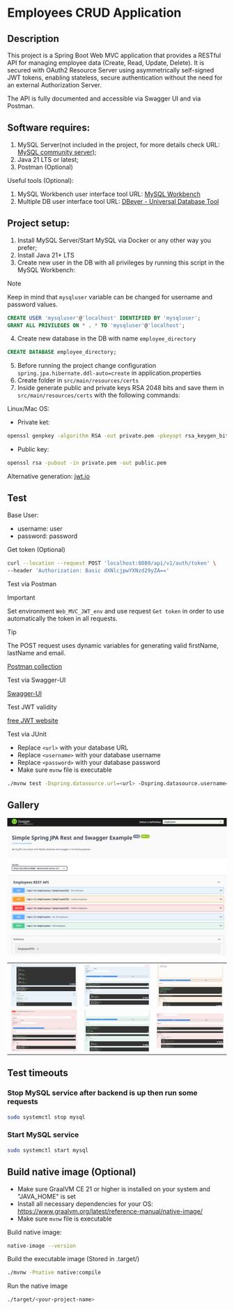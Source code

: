 # Employees CRUD Application

## Description

This project is a Spring Boot Web MVC application that provides a RESTful API for managing employee data (Create, Read, Update, Delete). It is secured with OAuth2 Resource Server using asymmetrically self-signed JWT tokens, enabling stateless, secure authentication without the need for an external Authorization Server.

The API is fully documented and accessible via Swagger UI and via Postman.

## Software requires: 
1. MySQL Server(not included in the project, for more details check URL: [MySQL community server](https://dev.mysql.com/downloads/mysql));
2. Java 21 LTS or latest;
3. Postman (Optional)

Useful tools (Optional):
1. MySQL Workbench user interface tool URL: [MySQL Workbench](https://dev.mysql.com/downloads/workbench)
2. Multiple DB user interface tool URL: [DBever - Universal Database Tool](https://dbeaver.io/download)

## Project setup:

1. Install MySQL Server/Start MySQL via Docker or any other way you prefer;
2. Install Java 21+ LTS
3. Create new user in the DB with all privileges by running this script in the MySQL Workbench:

> [!NOTE]  
> Keep in mind that `mysqluser` variable can be changed for username and password values.

```sql
CREATE USER 'mysqluser'@'localhost' IDENTIFIED BY 'mysqluser';
GRANT ALL PRIVILEGES ON * . * TO 'mysqluser'@'localhost';
```

4. Create new database in the DB with name `employee_directory` 

```sql
CREATE DATABASE employee_directory;
```

5. Before running the project change configuration `spring.jpa.hibernate.ddl-auto=create` in application.properties
6. Create folder in `src/main/resources/certs`
7. Inside generate public and private keys RSA 2048 bits and save them in `src/main/resources/certs` with the following commands:

Linux/Mac OS:
 - Private ket:
```bash
openssl genpkey -algorithm RSA -out private.pem -pkeyopt rsa_keygen_bits:2048
```

 - Public key:
```bash
openssl rsa -pubout -in private.pem -out public.pem
```

Alternative generation: [jwt.io](https://www.jwt.io/)


## Test

Base User:
   - username: user
   - password: password

Get token (Optional)

```bash
curl --location --request POST 'localhost:8080/api/v1/auth/token' \
--header 'Authorization: Basic dXNlcjpwYXNzd29yZA=='
```

Test via Postman

> [!IMPORTANT]  
> Set environment `Web_MVC_JWT_env` and use request `Get token` in order to use automatically the token in all requests.

> [!TIP]  
> The POST request uses dynamic variables for generating valid firstName, lastName and email.

[Postman collection](postman/Web_MVC_JWT.postman_collection.json)

Test via Swagger-UI

[Swagger-UI](http://localhost:8080/swagger)

Test JWT validity

[free JWT website](https://www.jwt.io/)

Test via JUnit

- Replace `<url>` with your database URL
- Replace `<username>` with your database username
- Replace `<password>` with your database password
- Make sure `mvnw` file is executable

```bash
./mvnw test -Dspring.datasource.url=<url> -Dspring.datasource.username=<username> -Dspring.datasource.password=<password>
```

## Gallery

![Preview swagger-ui](images/Capture.PNG)

<table>
  <tr>
    <td><img src="images/Capture1.PNG" alt="swagger-ui"></td>
    <td><img src="images/Capture2.PNG" alt="swagger-ui"></td>
    <td><img src="images/Capture3.PNG" alt="swagger-ui"></td>
  </tr>
  <tr>
    <td><img src="images/Capture4.PNG" alt="swagger-ui"></td>
    <td><img src="images/Capture5.PNG" alt="swagger-ui"></td>
    <td><img src="images/Capture6.PNG" alt="swagger-ui"></td>
  </tr>
 </table>


## Test timeouts

### Stop MySQL service after backend is up then run some requests
```bash
sudo systemctl stop mysql
```

### Start MySQL service
```bash
sudo systemctl start mysql
```

## Build native image (Optional)

- Make sure GraalVM CE 21 or higher is installed on your system and "JAVA_HOME" is set
- Install all necessary dependencies for your OS: https://www.graalvm.org/latest/reference-manual/native-image/
- Make sure `mvnw` file is executable

Build native image:

```bash
native-image --version
```

Build the executable image (Stored in .target/<your-project-name>)

```bash
./mvnw -Pnative native:compile
```

Run the native image

```bash
./target/<your-project-name>
```



